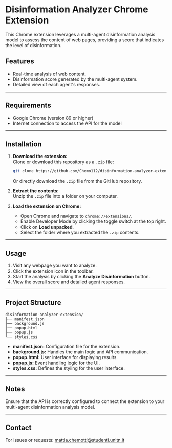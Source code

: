 
# Disinformation Analyzer Chrome Extension

This Chrome extension leverages a multi-agent disinformation analysis model to assess the content of web pages, providing a score that indicates the level of disinformation.

## Features
- Real-time analysis of web content.
- Disinformation score generated by the multi-agent system.
- Detailed view of each agent's responses.

---

## Requirements
- Google Chrome (version 89 or higher)
- Internet connection to access the API for the model

---

## Installation

1. **Download the extension:**  
   Clone or download this repository as a `.zip` file:
   ```bash
   git clone https://github.com/Chemo112/disinformation-analyzer-extension.git
   ```
   Or directly download the `.zip` file from the GitHub repository.

2. **Extract the contents:**  
   Unzip the `.zip` file into a folder on your computer.

3. **Load the extension on Chrome:**  
   - Open Chrome and navigate to `chrome://extensions/`.
   - Enable Developer Mode by clicking the toggle switch at the top right.
   - Click on **Load unpacked**.
   - Select the folder where you extracted the `.zip` contents.

---

## Usage
1. Visit any webpage you want to analyze.
2. Click the extension icon in the toolbar.
3. Start the analysis by clicking the **Analyze Disinformation** button.
4. View the overall score and detailed agent responses.

---

## Project Structure
```
disinformation-analyzer-extension/
├── manifest.json
├── background.js
├── popup.html
├── popup.js
└── styles.css
```

- **manifest.json:** Configuration file for the extension.
- **background.js:** Handles the main logic and API communication.
- **popup.html:** User interface for displaying results.
- **popup.js:** Event handling logic for the UI.
- **styles.css:** Defines the styling for the user interface.

---

## Notes
Ensure that the API is correctly configured to connect the extension to your multi-agent disinformation analysis model.

---

## Contact
For issues or requests: [mattia.chemotti@studenti.unitn.it](mailto:mattia.chemotti@studenti.unitn.it)

